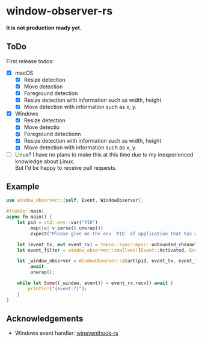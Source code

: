 # window-observer-rs
**It is not production ready yet.**

## ToDo
First release todos:
- [x] macOS
  - [x] Resize detection
  - [x] Move detection
  - [x] Foreground detection
  - [x] Resize detection with information such as width, height
  - [x] Move detection with information such as x, y.
- [x] Windows
  - [x] Resize detection
  - [x] Move detectio
  - [x] Foreground detectionn
  - [x] Resize detection with information such as width, height
  - [x] Move detection with information such as x, y.
- [ ] Linux?
  I have no plans to make this at this time due to my inexperienced knowledge about Linux.  
  But I'd be happy to receive pull requests.

## Example
```rust
use window_observer::{self, Event, WindowObserver};

#[tokio::main]
async fn main() {
    let pid = std::env::var("PID")
        .map(|v| v.parse().unwrap())
        .expect("Please give me the env `PID` of application that has window.");

    let (event_tx, mut event_rx) = tokio::sync::mpsc::unbounded_channel();
    let event_filter = window_observer::smallvec![Event::Activated, Event::Moved, Event::Resized];

    let _window_observer = WindowObserver::start(pid, event_tx, event_filter)
        .await
        .unwrap();

    while let Some((_window, event)) = event_rx.recv().await {
        println!("{event:?}");
    }
}
```

## Acknowledgements
- Windows event handler: [wineventhook-rs](https://github.com/OpenByteDev/wineventhook-rs/)
